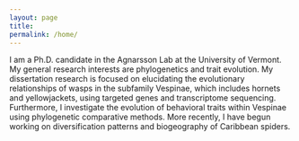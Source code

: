 ```yaml
---
layout: page
title: 
permalink: /home/
---
```


I am a Ph.D. candidate in the Agnarsson Lab at the University of Vermont. My general research interests are phylogenetics and trait evolution. My dissertation research is focused on elucidating the evolutionary relationships of wasps in the subfamily Vespinae, which includes hornets and yellowjackets, using targeted genes and transcriptome sequencing. Furthermore, I investigate the evolution of behavioral traits within Vespinae using phylogenetic comparative methods. More recently, I have begun working on diversification patterns and biogeography of Caribbean spiders.

